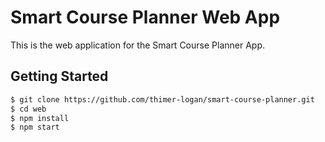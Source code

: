 # Smart Course Planner Web App
This is the web application for the Smart Course Planner App.

## Getting Started

```sh
$ git clone https://github.com/thimer-logan/smart-course-planner.git
$ cd web
$ npm install
$ npm start
```
